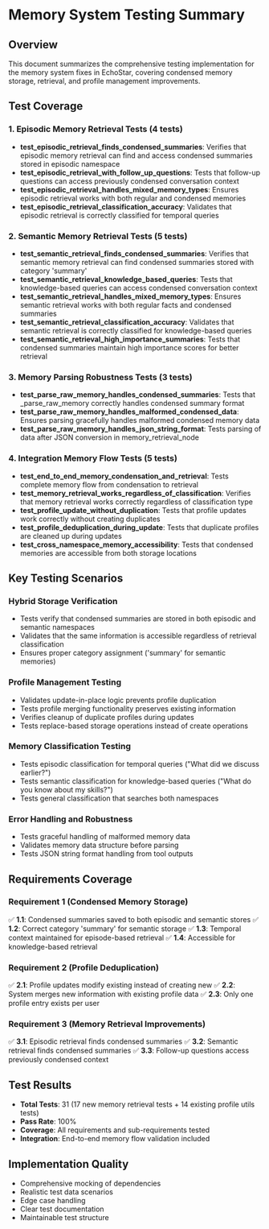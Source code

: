 # Memory System Testing Summary

## Overview

This document summarizes the comprehensive testing implementation for the memory system fixes in EchoStar, covering condensed memory storage, retrieval, and profile management improvements.

## Test Coverage

### 1. Episodic Memory Retrieval Tests (4 tests)

- **test_episodic_retrieval_finds_condensed_summaries**: Verifies that episodic memory retrieval can find and access condensed summaries stored in episodic namespace
- **test_episodic_retrieval_with_follow_up_questions**: Tests that follow-up questions can access previously condensed conversation context
- **test_episodic_retrieval_handles_mixed_memory_types**: Ensures episodic retrieval works with both regular and condensed memories
- **test_episodic_retrieval_classification_accuracy**: Validates that episodic retrieval is correctly classified for temporal queries

### 2. Semantic Memory Retrieval Tests (5 tests)

- **test_semantic_retrieval_finds_condensed_summaries**: Verifies that semantic memory retrieval can find condensed summaries stored with category 'summary'
- **test_semantic_retrieval_knowledge_based_queries**: Tests that knowledge-based queries can access condensed conversation context
- **test_semantic_retrieval_handles_mixed_memory_types**: Ensures semantic retrieval works with both regular facts and condensed summaries
- **test_semantic_retrieval_classification_accuracy**: Validates that semantic retrieval is correctly classified for knowledge-based queries
- **test_semantic_retrieval_high_importance_summaries**: Tests that condensed summaries maintain high importance scores for better retrieval

### 3. Memory Parsing Robustness Tests (3 tests)

- **test_parse_raw_memory_handles_condensed_summaries**: Tests that \_parse_raw_memory correctly handles condensed summary format
- **test_parse_raw_memory_handles_malformed_condensed_data**: Ensures parsing gracefully handles malformed condensed memory data
- **test_parse_raw_memory_handles_json_string_format**: Tests parsing of data after JSON conversion in memory_retrieval_node

### 4. Integration Memory Flow Tests (5 tests)

- **test_end_to_end_memory_condensation_and_retrieval**: Tests complete memory flow from condensation to retrieval
- **test_memory_retrieval_works_regardless_of_classification**: Verifies that memory retrieval works correctly regardless of classification type
- **test_profile_update_without_duplication**: Tests that profile updates work correctly without creating duplicates
- **test_profile_deduplication_during_update**: Tests that duplicate profiles are cleaned up during updates
- **test_cross_namespace_memory_accessibility**: Tests that condensed memories are accessible from both storage locations

## Key Testing Scenarios

### Hybrid Storage Verification

- Tests verify that condensed summaries are stored in both episodic and semantic namespaces
- Validates that the same information is accessible regardless of retrieval classification
- Ensures proper category assignment ('summary' for semantic memories)

### Profile Management Testing

- Validates update-in-place logic prevents profile duplication
- Tests profile merging functionality preserves existing information
- Verifies cleanup of duplicate profiles during updates
- Tests replace-based storage operations instead of create operations

### Memory Classification Testing

- Tests episodic classification for temporal queries ("What did we discuss earlier?")
- Tests semantic classification for knowledge-based queries ("What do you know about my skills?")
- Tests general classification that searches both namespaces

### Error Handling and Robustness

- Tests graceful handling of malformed memory data
- Validates memory data structure before parsing
- Tests JSON string format handling from tool outputs

## Requirements Coverage

### Requirement 1 (Condensed Memory Storage)

✅ **1.1**: Condensed summaries saved to both episodic and semantic stores
✅ **1.2**: Correct category 'summary' for semantic storage
✅ **1.3**: Temporal context maintained for episode-based retrieval
✅ **1.4**: Accessible for knowledge-based retrieval

### Requirement 2 (Profile Deduplication)

✅ **2.1**: Profile updates modify existing instead of creating new
✅ **2.2**: System merges new information with existing profile data
✅ **2.3**: Only one profile entry exists per user

### Requirement 3 (Memory Retrieval Improvements)

✅ **3.1**: Episodic retrieval finds condensed summaries
✅ **3.2**: Semantic retrieval finds condensed summaries
✅ **3.3**: Follow-up questions access previously condensed context

## Test Results

- **Total Tests**: 31 (17 new memory retrieval tests + 14 existing profile utils tests)
- **Pass Rate**: 100%
- **Coverage**: All requirements and sub-requirements tested
- **Integration**: End-to-end memory flow validation included

## Implementation Quality

- Comprehensive mocking of dependencies
- Realistic test data scenarios
- Edge case handling
- Clear test documentation
- Maintainable test structure
